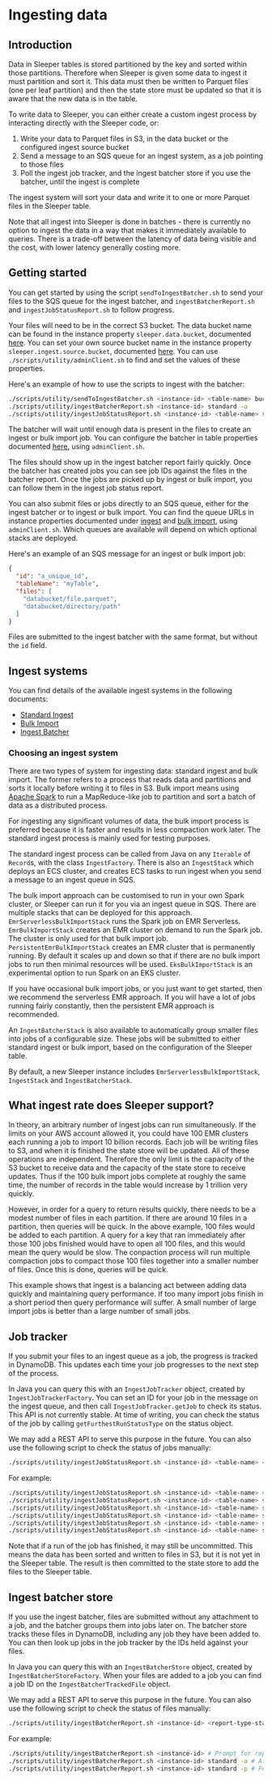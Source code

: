 Ingesting data
==============

## Introduction

Data in Sleeper tables is stored partitioned by the key and sorted within those partitions. Therefore when
Sleeper is given some data to ingest it must partition and sort it. This data must then be written to Parquet files
(one per leaf partition) and then the state store must be updated so that it is aware that the new data is in the
table.

To write data to Sleeper, you can either create a custom ingest process by interacting directly with the Sleeper code,
or:

1. Write your data to Parquet files in S3, in the data bucket or the configured ingest source bucket
2. Send a message to an SQS queue for an ingest system, as a job pointing to those files
3. Poll the ingest job tracker, and the ingest batcher store if you use the batcher, until the ingest is complete

The ingest system will sort your data and write it to one or more Parquet files in the Sleeper table.

Note that all ingest into Sleeper is done in batches - there is currently no option to ingest the data in a way
that makes it immediately available to queries. There is a trade-off between the latency of data being visible and
the cost, with lower latency generally costing more.

## Getting started

You can get started by using the script `sendToIngestBatcher.sh` to send your files to the SQS queue for the ingest
batcher, and `ingestBatcherReport.sh` and `ingestJobStatusReport.sh` to follow progress.

Your files will need to be in the correct S3 bucket. The data bucket name can be found in the instance
property `sleeper.data.bucket`, documented [here](properties/instance/cdk/common.md). You can set your own source bucket
name in the instance property `sleeper.ingest.source.bucket`, documented [here](properties/instance/user/ingest.md). You
can use `./scripts/utility/adminClient.sh` to find and set the values of these properties.

Here's an example of how to use the scripts to ingest with the batcher:

```bash
./scripts/utility/sendToIngestBatcher.sh <instance-id> <table-name> bucket-name/file.parquet bucket-name/path/to/folder
./scripts/utility/ingestBatcherReport.sh <instance-id> standard -a
./scripts/utility/ingestJobStatusReport.sh <instance-id> <table-name> standard -a
```

The batcher will wait until enough data is present in the files to create an ingest or bulk import job. You can
configure the batcher in table properties documented [here](properties/table/ingest_batcher.md), using `adminClient.sh`.

The files should show up in the ingest batcher report fairly quickly. Once the batcher has created jobs you can see
job IDs against the files in the batcher report. Once the jobs are picked up by ingest or bulk import, you can follow
them in the ingest job status report.

You can also submit files or jobs directly to an SQS queue, either for the ingest batcher or to ingest or bulk import.
You can find the queue URLs in instance properties documented under [ingest](properties/instance/cdk/ingest.md)
and [bulk import](properties/instance/cdk/bulk_import.md), using `adminClient.sh`. Which queues are available will
depend on which optional stacks are deployed.

Here's an example of an SQS message for an ingest or bulk import job:

```json
{
  "id": "a_unique_id",
  "tableName": "myTable",
  "files": [
    "databucket/file.parquet",
    "databucket/directory/path"
  ]
}
```

Files are submitted to the ingest batcher with the same format, but without the `id` field.

## Ingest systems

You can find details of the available ingest systems in the following documents:

- [Standard Ingest](standard-ingest.md)
- [Bulk Import](bulk-import.md)
- [Ingest Batcher](ingest-batcher.md)

### Choosing an ingest system

There are two types of system for ingesting data: standard ingest and bulk import. The former refers to a process that
reads data and partitions and sorts it locally before writing it to files in S3. Bulk import means using
[Apache Spark](https://spark.apache.org/) to run a MapReduce-like job to partition and sort a batch of data as a
distributed process.

For ingesting any significant volumes of data, the bulk import process is preferred because it is faster and results in
less compaction work later. The standard ingest process is mainly used for testing purposes.

The standard ingest process can be called from Java on any `Iterable` of `Record`s, with the class `IngestFactory`.
There is also an `IngestStack` which deploys an ECS cluster, and creates ECS tasks to run ingest when you send a message
to an ingest queue in SQS.

The bulk import approach can be customised to run in your own Spark cluster, or Sleeper can run it for you via an ingest
queue in SQS. There are multiple stacks that can be deployed for this approach. `EmrServerlessBulkImportStack` runs the
Spark job on EMR Serverless. `EmrBulkImportStack` creates an EMR cluster on demand to run the Spark job. The cluster is
only used for that bulk import job. `PersistentEmrBulkImportStack` creates an EMR cluster that is permanently running.
By default it scales up and down so that if there are no bulk import jobs to run then minimal resources will be used.
`EksBulkImportStack` is an experimental option to run Spark on an EKS cluster.

If you have occasional bulk import jobs, or you just want to get started, then we recommend the serverless EMR approach.
If you will have a lot of jobs running fairly constantly, then the persistent EMR approach is recommended.

An `IngestBatcherStack` is also available to automatically group smaller files into jobs of a configurable size. These
jobs will be submitted to either standard ingest or bulk import, based on the configuration of the Sleeper table.

By default, a new Sleeper instance includes `EmrServerlessBulkImportStack`, `IngestStack` and `IngestBatcherStack`.

## What ingest rate does Sleeper support?

In theory, an arbitrary number of ingest jobs can run simultaneously. If the limits on your AWS account allowed
it, you could have 100 EMR clusters each running a job to import 10 billion records. Each job will be writing
files to S3, and when it is finished the state store will be updated. All of these operations are independent.
Therefore the only limit is the capacity of the S3 bucket to receive data and the capacity of the state store to receive
updates. Thus if the 100 bulk import jobs complete at roughly the same time, the number of records in the table would
increase by 1 trillion very quickly.

However, in order for a query to return results quickly, there needs to be a modest number of files in each
partition. If there are around 10 files in a partition, then queries will be quick. In the above example,
100 files would be added to each partition. A query for a key that ran immediately after those 100 jobs
finished would have to open all 100 files, and this would mean the query would be slow.
The conpaction process will run multiple compaction jobs to compact those 100 files together into a
smaller number of files. Once this is done, queries will be quick.

This example shows that ingest is a balancing act between adding data quickly and maintaining query performance.
If too many import jobs finish in a short period then query performance will suffer. A small number of large
import jobs is better than a large number of small jobs.

## Job tracker

If you submit your files to an ingest queue as a job, the progress is tracked in DynamoDB. This updates each time your
job progresses to the next step of the process.

In Java you can query this with an `IngestJobTracker` object, created by `IngestJobTrackerFactory`. You can set an ID
for your job in the message on the ingest queue, and then call `IngestJobTracker.getJob` to check its status. This API
is not currently stable. At time of writing, you can check the status of the job by calling `getFurthestRunStatusType`
on the status object.

We may add a REST API to serve this purpose in the future. You can also use the following script to check the status
of jobs manually:

```bash
./scripts/utility/ingestJobStatusReport.sh <instance-id> <table-name> <report-type-standard-or-json> <optional-query-type> <optional-query-parameters>
```

For example:

```bash
./scripts/utility/ingestJobStatusReport.sh <instance-id> <table-name> # Prompt for report type
./scripts/utility/ingestJobStatusReport.sh <instance-id> <table-name> standard -a # All jobs
./scripts/utility/ingestJobStatusReport.sh <instance-id> <table-name> standard -u # Unfinished jobs
./scripts/utility/ingestJobStatusReport.sh <instance-id> <table-name> standard -n # Rejected jobs
./scripts/utility/ingestJobStatusReport.sh <instance-id> <table-name> standard -r 20250523090000,20250523100000 # Date range in format yyyyMMddhhmmss
./scripts/utility/ingestJobStatusReport.sh <instance-id> <table-name> standard -d <job-id> # Job details
```

Note that if a run of the job has finished, it may still be uncommitted. This means the data has been sorted and written
to files in S3, but it is not yet in the Sleeper table. The result is then committed to the state store to add the files
to the Sleeper table.

## Ingest batcher store

If you use the ingest batcher, files are submitted without any attachment to a job, and the batcher groups them into
jobs later on. The batcher store tracks these files in DynamoDB, including any job they have been added to. You can then
look up jobs in the job tracker by the IDs held against your files.

In Java you can query this with an `IngestBatcherStore` object, created by `IngestBatcherStoreFactory`. When your files
are added to a job you can find a job ID on the `IngestBatcherTrackedFile` object.

We may add a REST API to serve this purpose in the future. You can also use the following script to check the status
of files manually:

```bash
./scripts/utility/ingestBatcherReport.sh <instance-id> <report-type-standard-or-json> <optional-query-type>
```

For example:

```bash
./scripts/utility/ingestBatcherReport.sh <instance-id> # Prompt for report type
./scripts/utility/ingestBatcherReport.sh <instance-id> standard -a # All files
./scripts/utility/ingestBatcherReport.sh <instance-id> standard -p # Pending files (not yet in a job)
```

